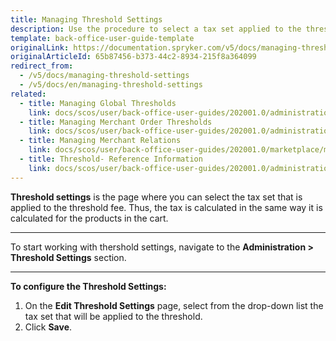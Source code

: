 ```yaml
---
title: Managing Threshold Settings
description: Use the procedure to select a tax set applied to the threshold fee in the Back Office.
template: back-office-user-guide-template
originalLink: https://documentation.spryker.com/v5/docs/managing-threshold-settings
originalArticleId: 65b87456-b373-44c2-8934-215f8a364099
redirect_from:
  - /v5/docs/managing-threshold-settings
  - /v5/docs/en/managing-threshold-settings
related:
  - title: Managing Global Thresholds
    link: docs/scos/user/back-office-user-guides/202001.0/administration/thresholds/managing-global-thresholds.html
  - title: Managing Merchant Order Thresholds
    link: docs/scos/user/back-office-user-guides/202001.0/administration/thresholds/managing-merchant-order-thresholds.html
  - title: Managing Merchant Relations
    link: docs/scos/user/back-office-user-guides/202001.0/marketplace/merchants-and-merchant-relations/managing-merchant-relations.html
  - title: Threshold- Reference Information
    link: docs/scos/user/back-office-user-guides/202001.0/administration/thresholds/references/threshold-reference-information.html
---
```


**Threshold settings** is the page where you can select the tax set that is applied to the threshold fee. Thus, the tax is calculated in the same way it is calculated for the products in the cart.
***
To start working with thershold settings, navigate to the **Administration > Threshold Settings** section.
***
**To configure the Threshold Settings:**
1. On the **Edit Threshold Settings** page, select from the drop-down list the tax set that will be applied to the threshold.
2. Click **Save**.

